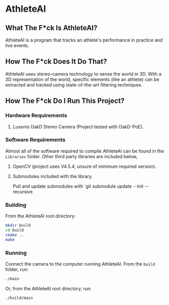 # AthleteAI #


## What The F*ck Is AthleteAI? ## 

AthleteAI is a program that tracks an athlete's performance in practice and live events.


## How The F*ck Does It Do That? ##

AthleteAI uses stereo-camera technology to sense the world in 3D.
With a 3D representation of the world, specific elements (like an athlete) can be 
    extracted and tracked using state-of-the-art filtering techniques. 


## How The F*ck Do I Run This Project? ##


### Hardware Requirements ### 

1. Luxonis OakD Stereo Camera (Project tested with OakD-PoE).


### Software Requirements ###

Almost all of the software required to compile AthleteAI can be found in the `Libraries` folder.
Other third party libraries are included below,

1. OpenCV (project uses V4.5.4, unsure of minimum required version).


2. Submodules included with the library.

    Pull and update submodules with `git submodule update --init --recursive 

### Building ###

From the AthleteAI root directory:

```bash
mkdir build
cd build
cmake ..
make
```

### Running ###

Connect the camera to the computer running AthleteAI.
From the `build` folder, run:

```bash
./main
```

Or, from the AthleteAI root directory, run:

```bash
./build/main
```